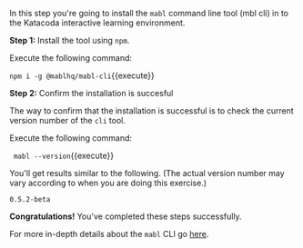 In this step you're going to install the `mabl` command line tool (mbl cli) in to the Katacoda interactive learning environment.

**Step 1:** Install the tool using `npm`.

Execute the following command:


`npm i -g @mablhq/mabl-cli`{{execute}}

**Step 2:** Confirm the installation is succesful

The way to confirm that the installation is successful is to check the current version number of the `cli` tool.

Execute the following command:

` mabl --version`{{execute}}

You'll get results similar to the following. (The actual version number may vary according to when you are doing this exercise.)

`0.5.2-beta`

**Congratulations!** You've completed these steps successfully.

For more in-depth details about the `mabl` CLI go [here](https://help.mabl.com/docs/mabl-cli).